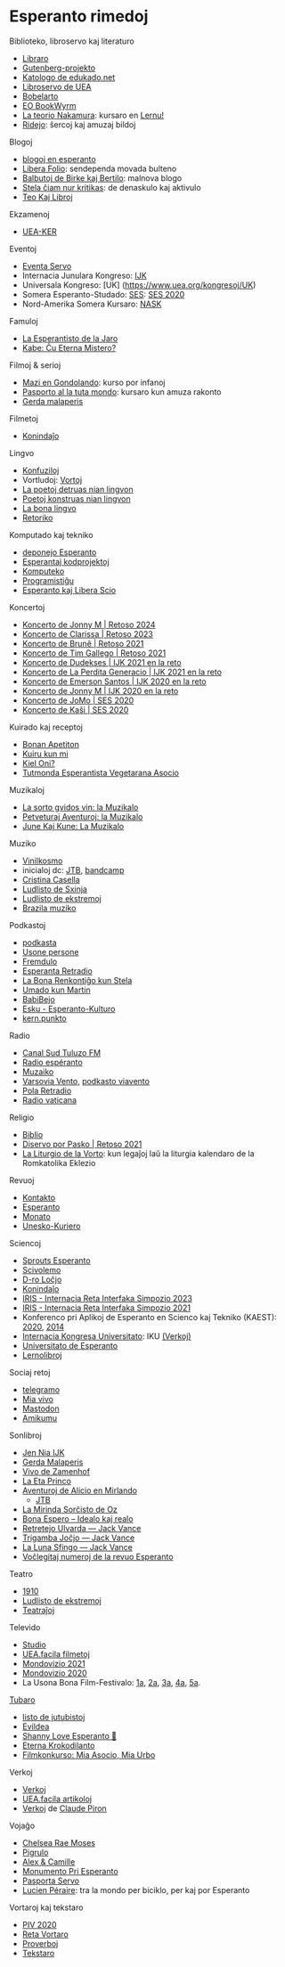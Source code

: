 # Esperanto rimedoj
Biblioteko, libroservo kaj literaturo
- [Libraro](https://www.libraro.net/)
- [Gutenberg-projekto](https://www.gutenberg.org/browse/languages/eo)
- [Katologo de edukado.net](https://edukado.net/biblioteko/libroj)
- [Libroservo de UEA](https://katalogo.uea.org/)
- [Bobelarto](https://bobelarto.ink/)
- [EO BookWyrm](https://libroj.org/)
- [La teorio Nakamura](https://lernu.net/libro): kursaro en [Lernu!](lernu.net)
- [Ridejo](https://ridejo.ikso.net/): ŝercoj kaj amuzaj bildoj 
  
Blogoj
- [blogoj en esperanto](http://blogoj.gemelo.org/)
- [Libera Folio](https://www.liberafolio.org/): sendependa movada bulteno
- [Balbutoj de Birke kaj Bertilo](https://bertilow.com/blogo/): malnova blogo
- [Stela ĉiam nur kritikas](https://stelachiamnurkritikas.wordpress.com/): de denaskulo kaj aktivulo
- [Teo Kaj Libroj](https://teokajlibroj.wordpress.com/)

Ekzamenoj
- [UEA-KER](https://edukado.net/ekzamenoj/ker)

Eventoj
- [Eventa Servo](https://eventaservo.org/)
- Internacia Junulara Kongreso: [IJK](https://www.tejo.org/cause/internacia-junulara-kongreso/)
- Universala Kongreso: [UK] (https://www.uea.org/kongresoj/UK)
- Somera Esperanto-Studado: [SES](https://ses.ikso.net/2022/eo/): [SES 2020](https://www.youtube.com/playlist?list=PLxK2Msuk-O2unnWwv7WoPk97dDXJi7uJl)
- Nord-Amerika Somera Kursaro: [NASK](http://nask.esperanto-usa.org/)

Famuloj
- [La Esperantisto de la Jaro](https://esperanto-ondo.ru/Ind-jaro.htm)
- [Kabe: Ĉu Eterna Mistero?](https://esperanto.org.uk/articles/movado/kabe-%C4%89u-eterna-mistero)
  
Filmoj & serioj
- [Mazi en Gondolando](https://www.youtube.com/watch?v=sdk2C0GnQ2I&t=0s): kurso por infanoj
- [Pasporto al la tuta mondo](https://www.youtube.com/@pasportotutamondo): kursaro kun amuza rakonto
- [Gerda malaperis](https://www.youtube.com/watch?v=PXjmX2jipQ4)

Filmetoj
- [Konindaĵo](https://www.youtube.com/@Konindajo/shorts)

Lingvo
- [Konfuziloj](https://edukado.net/biblioteko/fotoj?al=26)
- Vortludoj: [Vortoj](https://vortoj.net/eo/)
- [La poetoj detruas nian lingvon](http://bonalingvo.net/index.php/La_poetoj_detruas_nian_lingvon)
- [Poetoj konstruas nian lingvon](https://dvd.ikso.net/revuo/Revuo_Esperanto/2009/12.pdf#page=11)
- [La bona lingvo](http://claudepiron.free.fr/livres/bonalingvo.htm)
- [Retoriko](https://www.ivolapenna.org/verkoj/books/esp_retoriko.pdf)

Komputado kaj tekniko
- [deponejo Esperanto](https://github.com/Esperanto/)
- [Esperantaj kodprojektoj](https://github.com/Esperanto/projektoj)
- [Komputeko](https://komputeko.net/#!b)
- [Programistiĝu](https://www.youtube.com/playlist?list=PLLcWlBThjQPyrDDy3UIW8Zo0yreJWyfAp)
- [Esperanto kaj Libera Scio](https://www.youtube.com/channel/UCe6epPgJ2jvsWxbQxeL6kUg)

Koncertoj
- [Koncerto de Jonny M | Retoso 2024](https://www.youtube.com/watch?v=At8XPeimL04)
- [Koncerto de Clarissa | Retoso 2023](https://www.youtube.com/watch?v=-RNnk5rrhwg)
- [Koncerto de Brunê | Retoso 2021](https://www.youtube.com/watch?v=D2nEW01WjIk)
- [Koncerto de Tim Gallego | Retoso 2021](https://www.youtube.com/watch?v=KP6tmtDPHpM)
- [Koncerto de Dudekses | IJK 2021 en la reto](https://www.youtube.com/watch?v=s3Pzyq39YJk)
- [Koncerto de La Perdita Generacio | IJK 2021 en la reto](https://www.youtube.com/watch?v=b9c42_iKfwY)
- [Koncerto de Emerson Santos | IJK 2020 en la reto](https://www.youtube.com/watch?v=BXeq3LpXKtY)
- [Koncerto de Jonny M | IJK 2020 en la reto](https://www.youtube.com/watch?v=jGIK5zJUFaU)
- [Koncerto de JoMo | SES 2020](https://www.youtube.com/watch?v=R0vqOAeoqkg&list=PLxK2Msuk-O2unnWwv7WoPk97dDXJi7uJl&index=17)
- [Koncerto de Kaŝi | SES 2020](https://www.youtube.com/watch?v=f8IBR1aoW6Q&list=PLxK2Msuk-O2unnWwv7WoPk97dDXJi7uJl&index=12)

Kuirado kaj receptoj
- [Bonan Apetiton](https://apetito.ikso.net/)
- [Kuiru kun mi](https://kuirukunmi.com/)
- [Kiel Oni?](https://www.youtube.com/channel/UCkNmXZM-r0BilXVKLNfJOVQ)
- [Tutmonda Esperantista Vegetarana Asocio](https://vegetarismo.info/)

Muzikaloj
- [La sorto gvidos vin: la Muzikalo](https://www.youtube.com/watch?v=C4SUrL_3C3M)
- [Petveturaj Aventuroj: la Muzikalo](https://www.youtube.com/watch?v=kFK5C2khdug)
- [June Kaj Kune: La Muzikalo](https://www.youtube.com/watch?v=FAu6vWQbdqg&list=PLerAF-p4RGFDhdVzKfZq2hCxTQ-i6Djyi&index=8)

Muziko
- [Vinilkosmo](https://www.vinilkosmo-mp3.com/eo/)
- inicialoj dc: [JTB](https://www.youtube.com/user/initialsdc), [bandcamp](https://initialsdc.bandcamp.com/music)
- [Cristina Casella](https://www.youtube.com/@CristinaCasella)
- [Ludlisto de Sxinja](https://www.youtube.com/playlist?list=PLerAF-p4RGFBRVLGkn7VJM5Za3FliZDuQ)
- [Ludlisto de ekstremoj](https://www.youtube.com/playlist?list=PL7EA1ACACD139A1F4)
- [Brazila muziko](https://www.brazilamuziko.com/)

Podkastoj
- [podkasta](http://podkasta.net/pod.php)
- [Usone persone](https://www.youtube.com/@usonepersone)
- [Fremdulo](https://open.spotify.com/show/6pbmdsDSmgHqbPa6vpVM3a?go=1&sp_cid=e98fb603f56f4a782440777e2d2cb61d&utm_source=embed_player_p&utm_medium=desktop&nd=1&dlsi=9e2c8ea2ee7d4001)
- [Esperanta Retradio](http://esperantaretradio.blogspot.com/?view=magazine)
- [La Bona Renkontiĝo kun Stela](https://www.laboren.org/)
- [Umado kun Martin](https://open.spotify.com/show/1nLfsCaf0852ET9RA9LV9Q)
- [BabiBejo](https://bejo.esperanto.org.br/category/babibejo/)
- [Esku - Esperanto-Kulturo](https://www.youtube.com/@EskuEsperantoKulturo)
- [kern.punkto](https://kern.punkto.info/)

Radio
- [Canal Sud Tuluzo FM](https://toulouse.occeo.net/category/radio/)
- [Radio espéranto](https://radio-libertaire.org/podcast/z_commun/emission_aff.php?id_e=50&id_c=41&bout=alpha)
- [Muzaiko](http://muzaiko.info/a%C5%ADskultu)
- [Varsovia Vento](https://www.podkasto.net/), [podkasto viavento](https://www.youtube.com/channel/UCR5dluqaVH7xo5iAfkunyVA)
- [Pola Retradio](https://pola-retradio.org)
- [Radio vaticana](https://www.vaticannews.va/eo/podcast/esperanto-programo.html)

Religio
- [Biblio](https://computing.southern.edu/rordonez/EsperantoAudioBible/html/)
- [Diservo por Pasko | Retoso 2021](https://www.youtube.com/watch?v=fnBItkBO-kI&list=PLTJlxCuYruSl3TJnOvbE8ckKnCkX2BnFn&index=9)
- [La Liturgio de la Vorto](https://www.youtube.com/channel/UCtAH7F6SISiaeS2o3JX4brg): kun legaĵoj laŭ la liturgia kalendaro de la Romkatolika Eklezio

Revuoj
- [Kontakto](https://www.uea.org/revuoj/kontakto)
- [Esperanto](https://www.uea.org/revuoj/esperanto)
- [Monato](https://monato.be/indekso.php)
- [Unesko-Kuriero](https://www.uea.org/revuoj/unesko_kuriero)

Sciencoj
- [Sprouts Esperanto](https://www.youtube.com/channel/UCoXZfW6CH_NBl8OemOscwrA)
- [Scivolemo](https://www.youtube.com/@Scivolemo)
- [D-ro Loĉjo](https://www.youtube.com/channel/UCSE4dWlC9CWL4TEdqnaAEww)
- [Konindaĵo](https://www.youtube.com/channel/UCZbrL1bXGbvEpmmhoLTxlHw)
- [IRIS - Internacia Reta Interfaka Simpozio 2023](https://www.youtube.com/playlist?list=PLTJlxCuYruSnLagnrtaMmHcp54BO9rzcy)
- [IRIS - Internacia Reta Interfaka Simpozio 2021](https://www.youtube.com/playlist?list=PLTJlxCuYruSnFaZL5jBo7Xk8lSiXG0LN7)
- Konferenco pri Aplikoj de Esperanto en Scienco kaj Tekniko (KAEST): [2020](https://www.youtube.com/playlist?list=PLxK2Msuk-O2suJWj-ieNJ5wI_uuxLom3-), [2014](https://www.youtube.com/playlist?list=PLxK2Msuk-O2tDVwbfHz6vlQKSDve0hvuq)
- [Internacia Kongresa Universitato](https://www.uea.org/kongresoj/universitato): IKU [(Verkoj)](http://verkoj.com/lauteme/scienco/IKU/#)
- [Universitato de Esperanto](https://www.universitato.info/)
- [Lernolibroj](http://verkoj.com/lauteme/sciencaj-lernolibroj/)

Sociaj retoj
- [telegramo](https://telegramo.org/)
- [Mia vivo](https://www.miavivo.net/)
- [Mastodon](https://esperanto.masto.host/explore)
- [Amikumu](https://amikumu.com/eo/)
  
Sonlibroj
- [Jen Nia IJK](https://www.youtube.com/watch?v=YNyEv4CG5ws&list=PLerAF-p4RGFBfo-vhsu0h-Z3vDJz-bUqY&index=10)
- [Gerda Malaperis](https://www.youtube.com/watch?v=iVz6V0gH7Sk&list=PLerAF-p4RGFBfo-vhsu0h-Z3vDJz-bUqY&index=12)
- [Vivo de Zamenhof](https://www.youtube.com/watch?v=FJddYk1mqUI&list=PLerAF-p4RGFBfo-vhsu0h-Z3vDJz-bUqY&index=15)
- [La Eta Princo](https://www.youtube.com/watch?v=yGS_uCAAwSQ&list=PLerAF-p4RGFBfo-vhsu0h-Z3vDJz-bUqY&index=9)
- [Aventuroj de Alicio en Mirlando](http://bilinguis.com/book/alice/eo/en/c1/)
  - [JTB](https://youtube.com/watch?v=Yd75gf4rt0o&list=PLerAF-p4RGFBfo-vhsu0h-Z3vDJz-bUqY&index=17)
- [La Mirinda Sorĉisto de Oz](https://www.youtube.com/watch?v=k_ANhX7LMjU&list=PLerAF-p4RGFBfo-vhsu0h-Z3vDJz-bUqY&index=14)
- [Bona Espero – Idealo kaj realo](https://www.podkasto.net/arkivejo/bona-espero-idealo-kaj-realo/)
- [Retretejo Ulvarda — Jack Vance](https://esperanto.us/mp3/Retretejo_Ulvarda.html)
- [Trigamba Joĉjo — Jack Vance](https://esperanto.us/mp3/Trigamba_Jocxjo.html)
- [La Luna Sfingo — Jack Vance](https://esperanto.us/mp3/La_Luna_Sfingo.html)
- [Voĉlegitaj numeroj de la revuo Esperanto](https://www.uea.org/revuoj/sono)

Teatro
- [1910](https://www.youtube.com/watch?v=fbWldQKlfrA&list=PLerAF-p4RGFDhdVzKfZq2hCxTQ-i6Djyi&index=15)
- [Ludlisto de ekstremoj](https://www.youtube.com/playlist?list=PL9190F14567A7DBDB)
- [Teatraĵoj](http://verkoj.com/lauteme/teatrajoj/)

Televido
- [Studio](http://novajhoj.weebly.com/)
- [UEA.facila filmetoj](https://uea.facila.org/filmetoj/)
- [Mondovizio 2021](https://www.youtube.com/watch?v=ungy3cRrjSs)
- [Mondovizio 2020](https://www.youtube.com/watch?v=t9m_drncpYk)
- La Usona Bona Film-Festivalo: [1a](https://www.youtube.com/playlist?list=PLTJVP9TJqV37J92mi5bO-rZzlzt7xjB81), [2a](https://www.youtube.com/playlist?list=PLTJVP9TJqV35GjcBWkcFU4eVBn0Qzgp5z), [3a](https://www.youtube.com/playlist?list=PLTJVP9TJqV37rQZppdU9rFsOYzsKeXv7M), [4a](https://www.youtube.com/playlist?list=PLTJVP9TJqV36gttVe13cNUl2O-i7GiPeX), [5a](https://www.youtube.com/playlist?list=PLTJVP9TJqV37RTGTwRQhK2x1AsB35zPqX).

[Tubaro](https://tubaro.aperu.net/)
- [listo de jutubistoj](https://docs.google.com/spreadsheets/d/1QaLqkh0FYwMb6WBPrkme12lxh7sXPt9fglnsWlwCMZI/edit#gid=819751319)
- [Evildea](https://www.youtube.com/@Evildea/playlists)
- [Shanny Love Esperanto 💚](https://www.youtube.com/@shannyloveesperanto4788)
- [Eterna Krokodilanto](https://www.youtube.com/@eternakrokodilanto5263)
- [Filmkonkurso: Mia Asocio, Mia Urbo](https://www.youtube.com/playlist?list=PLfebd4xxn3CMe10A17DnGnx0p2hww0_i2)

Verkoj
- [Verkoj](http://verkoj.com/lauteme/index.html)
- [UEA.facila artikoloj](https://uea.facila.org/index.php?app=cms&module=pages&controller=page&path=artikoloj)
- [Verkoj](https://legacy.esperanto.org.uk/eldonoj/piron/) de [Claude Piron](https://www.wikiwand.com/eo/articles/Claude_Piron)

Vojaĝo
- [Chelsea Rae Moses](https://www.youtube.com/@tinydancestar/playlists)
- [Pigrulo](https://www.youtube.com/@pigrulo3364/playlists)
- [Alex & Camille](https://www.youtube.com/channel/UCidbSWM7DjqhHl9JMISgrEw)
- [Monumento Pri Esperanto](https://dvd.ikso.net/faka/scienco/Monumente.pdf)
- [Pasporta Servo](https://www.pasportaservo.org/)
- [Lucien Péraire](https://esperanto.paris/lucien-peraire): tra la mondo per biciklo, per kaj por Esperanto

Vortaroj kaj tekstaro
- [PIV 2020](https://vortaro.net/)
- [Reta Vortaro](https://www.reta-vortaro.de/revo/dlg/index-2l.html)
- [Proverboj](https://proverbaro.net/)
- [Tekstaro](https://tekstaro.com/)
